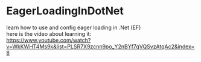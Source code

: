 # EagerLoadingInDotNet
learn how to use and config eager loading in .Net (EF)
<br>
here is the video about learning it:
<br>
https://www.youtube.com/watch?v=WkKWHT4Ms9k&list=PLSR7X9zcnn9po_Y2nBYf7qVQSvzAtqAc2&index=8
